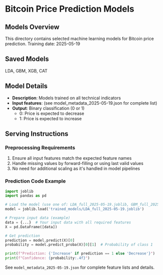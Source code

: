 # Bitcoin Price Prediction Models

## Models Overview
This directory contains selected machine learning models for Bitcoin price prediction.
Training date: 2025-05-19

## Saved Models
LDA, GBM, XGB, CAT

## Model Details
- **Description**: Models trained on all technical indicators
- **Input features**: (see model_metadata_2025-05-19.json for complete list)
- **Output**: Binary classification (0 or 1)
  - 0: Price is expected to decrease
  - 1: Price is expected to increase

## Serving Instructions

### Preprocessing Requirements
1. Ensure all input features match the expected feature names
2. Handle missing values by forward-filling or using last valid values
3. No need for additional scaling as it's handled in model pipelines

### Prediction Code Example
```python
import joblib
import pandas as pd

# Load the model (use one of: LDA_full_2025-05-19.joblib, GBM_full_2025-05-19.joblib, XGB_full_2025-05-19.joblib, CAT_full_2025-05-19.joblib)
model = joblib.load('trained_models/LDA_full_2025-05-19.joblib')

# Prepare input data (example)
data = {...}  # Your input data with all required features
X = pd.DataFrame([data])

# Get prediction
prediction = model.predict(X)[0]
probability = model.predict_proba(X)[0][1]  # Probability of class 1

print(f"Prediction: {'Increase' if prediction == 1 else 'Decrease'}")
print(f"Confidence: {probability:.4f}")
```

See `model_metadata_2025-05-19.json` for complete feature lists and details.
